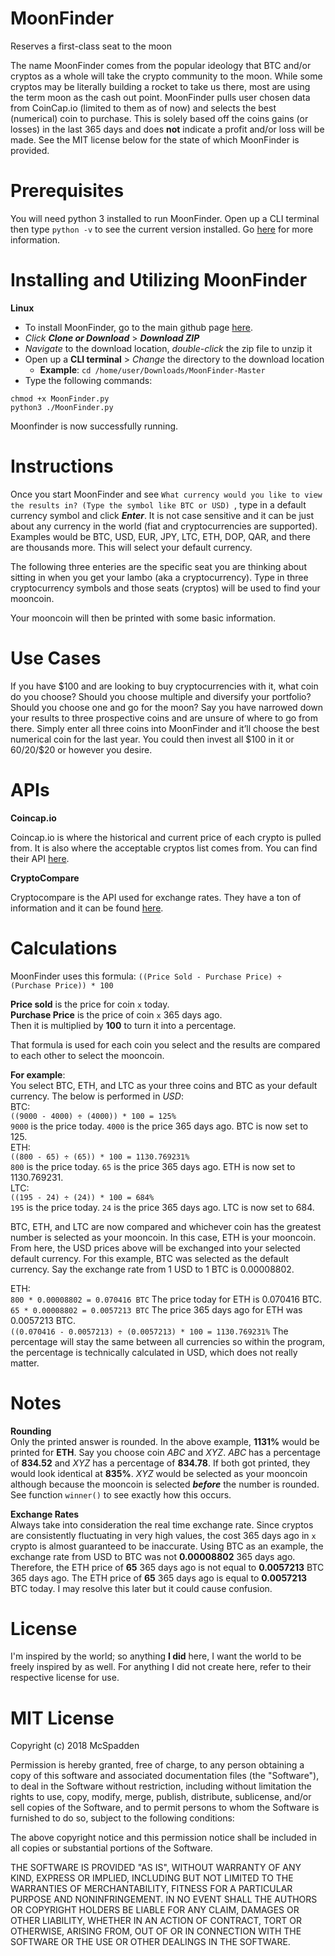 # MoonFinder
Reserves a first-class seat to the moon

The name MoonFinder comes from the popular ideology that BTC and/or cryptos as a whole will take the crypto community to the moon. While some cryptos may be literally building a rocket to take us there, most are using the term moon as the cash out point. MoonFinder pulls user chosen data from CoinCap.io (limited to them as of now) and selects the best (numerical) coin to purchase. This is solely based off the coins gains (or losses) in the last 365 days and does **not** indicate a profit and/or loss will be made. See the MIT license below for the state of which MoonFinder is provided. 

# Prerequisites

You will need python 3 installed to run MoonFinder. Open up a CLI terminal then type `python -v` to see the current version installed. Go [here](https://docs.python.org/3/using/index.html "Python 3 documentation") for more information.

# Installing and Utilizing MoonFinder
**Linux**
 * To install MoonFinder, go to the main github page [here](https://github.com/mcspadden/MoonFinder "MoonFinder"). 
 * _Click_ **_Clone or Download_** > **_Download ZIP_**
 * _Navigate_ to the download location, _double-click_ the zip file to unzip it
 * Open up a **CLI terminal** > _Change_ the directory to the download location
   * **Example**: `cd /home/user/Downloads/MoonFinder-Master`
 * Type the following commands:
  ```
  chmod +x MoonFinder.py  
  python3 ./MoonFinder.py
  ```
Moonfinder is now successfully running. 
 
# Instructions

Once you start MoonFinder and see `What currency would you like to view the results in? (Type the symbol like BTC or USD) `, type in a default currency symbol and click _**Enter**_. It is not case sensitive and it can be just about any currency in the world (fiat and cryptocurrencies are supported). Examples would be BTC, USD, EUR, JPY, LTC, ETH, DOP, QAR, and there are thousands more. This will select your default currency.  

The following three enteries are the specific seat you are thinking about sitting in when you get your lambo (aka a cryptocurrency). Type in three cryptocurrency symbols and those seats (cryptos) will be used to find your mooncoin.  

Your mooncoin will then be printed with some basic information.  

# Use Cases

If you have $100 and are looking to buy cryptocurrencies with it, what coin do you choose? Should you choose multiple and diversify your portfolio? Should you choose one and go for the moon? Say you have narrowed down your results to three prospective coins and are unsure of where to go from there. Simply enter all three coins into MoonFinder and it’ll choose the best numerical coin for the last year. You could then invest all $100 in it or $60/$20/$20 or however you desire.  

# APIs

**Coincap.io**

Coincap.io is where the historical and current price of each crypto is pulled from. It is also where the acceptable cryptos list comes from. You can find their API [here](https://github.com/CoinCapDev/CoinCap.io "Coincap's API").

**CryptoCompare**

Cryptocompare is the API used for exchange rates. They have a ton of information and it can be found [here](https://min-api.cryptocompare.com/ "Cryptocompare's API").

# Calculations
MoonFinder uses this formula:
```((Price Sold - Purchase Price) ÷ (Purchase Price)) * 100```

**Price sold** is the price for coin `x` today.  
**Purchase Price** is the price of coin `x` 365 days ago.  
Then it is multiplied by **100** to turn it into a percentage.  

That formula is used for each coin you select and the results are compared to each other to select the mooncoin.   

**For example**:  
You select BTC, ETH, and LTC as your three coins and BTC as your default currency. The below is performed in _USD_:  
BTC:  
```((9000 - 4000) ÷ (4000)) * 100 = 125%```  
`9000` is the price today. `4000` is the price 365 days ago. BTC is now set to 125.   
ETH:  
```((800 - 65) ÷ (65)) * 100 = 1130.769231%```  
`800` is the price today. `65` is the price 365 days ago. ETH is now set to 1130.769231.  
LTC:  
```((195 - 24) ÷ (24)) * 100 = 684%```  
`195` is the price today. `24` is the price 365 days ago. LTC is now set to 684.  

BTC, ETH, and LTC are now compared and whichever coin has the greatest number is selected as your mooncoin. In this case, ETH is your mooncoin. From here, the USD prices above will be exchanged into your selected default currency. For this example, BTC was selected as the default currency. Say the exchange rate from 1 USD to 1 BTC is 0.00008802.

ETH:  
```800 * 0.00008802 = 0.070416 BTC``` The price today for ETH is 0.070416 BTC.  
```65 * 0.00008802 = 0.0057213 BTC``` The price 365 days ago for ETH was 0.0057213 BTC.  
```((0.070416 - 0.0057213) ÷ (0.0057213) * 100 = 1130.769231%``` The percentage will stay the same between all currencies so within the program, the percentage is technically calculated in USD, which does not really matter. 

# Notes 

**Rounding**  
Only the printed answer is rounded. In the above example, **1131%** would be printed for **ETH**. Say you choose coin _ABC_ and _XYZ_. _ABC_ has a percentage of **834.52** and _XYZ_ has a percentage of **834.78**. If both got printed, they would look identical at **835%**. _XYZ_ would be selected as your mooncoin although because the mooncoin is selected _**before**_ the number is rounded. See function `winner()` to see exactly how this occurs. 

**Exchange Rates**  
Always take into consideration the real time exchange rate. Since cryptos are consistently fluctuating in very high values, the cost 365 days ago in `x` crypto is almost guaranteed to be inaccurate. Using BTC as an example, the exchange rate from USD to BTC was not **0.00008802** 365 days ago. Therefore, the ETH price of **65** 365 days ago is not equal to **0.0057213** BTC 365 days ago. The ETH price of **65** 365 days ago is equal to **0.0057213** BTC today. I may resolve this later but it could cause confusion.  

# License

I'm inspired by the world; so anything **I did** here, I want the world to be freely inspired by as well. For anything I did not create here, refer to their respective license for use.

# MIT License

Copyright (c) 2018 McSpadden

Permission is hereby granted, free of charge, to any person obtaining a copy of this software and associated documentation files (the "Software"), to deal in the Software without restriction, including without limitation the rights to use, copy, modify, merge, publish, distribute, sublicense, and/or sell copies of the Software, and to permit persons to whom the Software is furnished to do so, subject to the following conditions:

The above copyright notice and this permission notice shall be included in all copies or substantial portions of the Software.

THE SOFTWARE IS PROVIDED "AS IS", WITHOUT WARRANTY OF ANY KIND, EXPRESS OR IMPLIED, INCLUDING BUT NOT LIMITED TO THE WARRANTIES OF MERCHANTABILITY, FITNESS FOR A PARTICULAR PURPOSE AND NONINFRINGEMENT. IN NO EVENT SHALL THE AUTHORS OR COPYRIGHT HOLDERS BE LIABLE FOR ANY CLAIM, DAMAGES OR OTHER LIABILITY, WHETHER IN AN ACTION OF CONTRACT, TORT OR OTHERWISE, ARISING FROM, OUT OF OR IN CONNECTION WITH THE SOFTWARE OR THE USE OR OTHER DEALINGS IN THE SOFTWARE.
